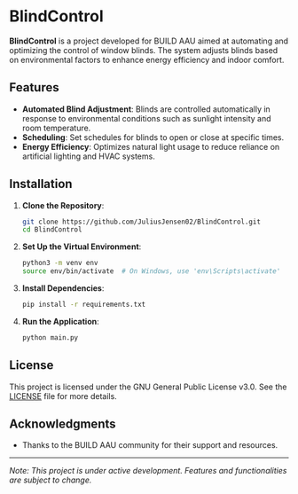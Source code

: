 # BlindControl

**BlindControl** is a project developed for BUILD AAU aimed at automating and optimizing the control of window blinds. The system adjusts blinds based on environmental factors to enhance energy efficiency and indoor comfort.

## Features

- **Automated Blind Adjustment**: Blinds are controlled automatically in response to environmental conditions such as sunlight intensity and room temperature.
- **Scheduling**: Set schedules for blinds to open or close at specific times.
- **Energy Efficiency**: Optimizes natural light usage to reduce reliance on artificial lighting and HVAC systems.

## Installation

1. **Clone the Repository**:
   ```bash
   git clone https://github.com/JuliusJensen02/BlindControl.git
   cd BlindControl
   ```

2. **Set Up the Virtual Environment**:
   ```bash
   python3 -m venv env
   source env/bin/activate  # On Windows, use 'env\Scripts\activate'
   ```

3. **Install Dependencies**:
   ```bash
   pip install -r requirements.txt
   ```
4. **Run the Application**:
   ```bash
   python main.py
   ```


## License

This project is licensed under the GNU General Public License v3.0. See the [LICENSE](LICENSE) file for more details.

## Acknowledgments

- Thanks to the BUILD AAU community for their support and resources.

---

*Note: This project is under active development. Features and functionalities are subject to change.*

